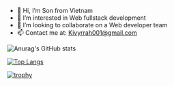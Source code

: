 - 👋 Hi, I’m Son from Vietnam
- 👀 I’m interested in Web fullstack development
- 💞️ I’m looking to collaborate on a Web developer team
- 📫 Contact me at: Kivyrrah001@gmail.com

<!---
Kivyrrah/Kivyrrah is a ✨ special ✨ repository because its `README.md` (this file) appears on your GitHub profile.
You can click the Preview link to take a look at your changes.
--->

![Anurag's GitHub stats](https://github-readme-stats.vercel.app/api?username=Kivyrrah&show_icons=true&theme=light)

[![Top Langs](https://github-readme-stats.vercel.app/api/top-langs/?username=Kivyrrah&layout=compact&theme=light)](https://github.com/anuraghazra/github-readme-stats)

[![trophy](https://github-profile-trophy.vercel.app/?username=Kivyrrah&theme=light)](https://github.com/ryo-ma/github-profile-trophy)
